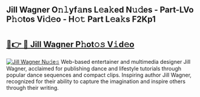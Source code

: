## Jill Wagner O𝚗𝚕yf𝚊ns L𝚎a𝚔ed N𝚞𝚍es - Part-LVo P𝚑𝚘tos Vi𝚍𝚎o - H𝚘𝚝 Part L𝚎a𝚔s F2Kp1

# <h2><a href="http://kfem5c.oniu.top/?m=Jill+Wagner">🔗👉 🔴 Jill Wagner P𝚑ot𝚘𝚜 V𝚒d𝚎o</a></h2>

[![Jill Wagner Nu𝚍e𝚜](https://i.imgur.com/0qMVB7G.gif)](http://kfem5c.oniu.top/?m=Jill+Wagner)
Web-based entertainer and multimedia designer Jill Wagner, acclaimed for publishing dance and lifestyle tutorials through popular dance sequences and compact clips. Inspiring author Jill Wagner, recognized for their ability to capture the imagination and inspire others through their writing.  
